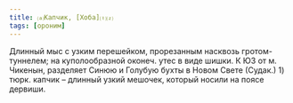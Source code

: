 ```yaml
---
title: ⒜Капчик, [Хоба]⒯⒵
tags: [ороним]
---
```


Длинный мыс с узким перешейком, прорезанным насквозь гротом-туннелем; на
куполообразной оконеч. утес в виде шишки. К ЮЗ от м. Чикенын, разделяет Синюю и
Голубую бухты в Новом Свете (Судак.) 1) тюрк. капчик – длинный узкий мешочек,
который носили на поясе дервиши.
